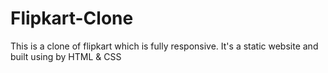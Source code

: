 # Flipkart-Clone
This is a clone of flipkart which is fully responsive. It's a static website and built using by HTML &amp; CSS
